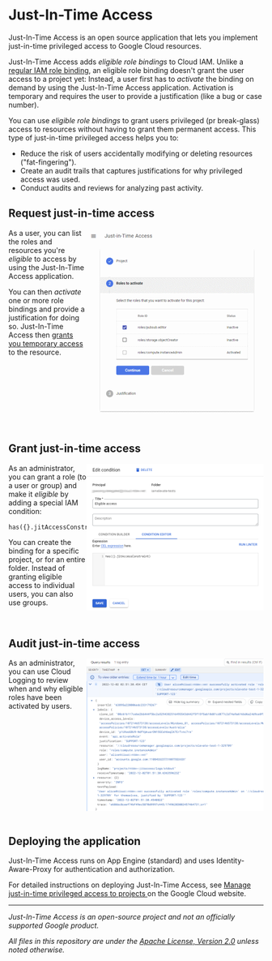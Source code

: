 # Just-In-Time Access

Just-In-Time Access is an open source application that lets you implement just-in-time privileged access to Google Cloud resources. 

Just-In-Time Access adds _eligible role bindings_ to Cloud IAM. Unlike a [regular
IAM role binding](https://cloud.google.com/iam/docs/overview#cloud-iam-policy), 
an eligible role binding doesn't grant the user access to a project yet:
Instead, a user first has to _activate_ the binding on demand by using the Just-In-Time Access application.
Activation is temporary and requires the user to provide a justification (like a bug or case number).

You can use _eligible role bindings_ to grant users privileged (pr break-glass) access to resources
without having to grant them permanent access. This type of just-in-time privileged access helps you to:

* Reduce the risk of users accidentally modifying or deleting resources ("fat-fingering").
* Create an audit trails that captures justifications for why privileged access was used.
* Conduct audits and reviews for analyzing past activity.


## Request just-in-time access

<a href='doc/Activation_1024.gif?raw=true'>
<img src='doc/Activation_350.png' align='right'>
</a>

As a user, you can list the roles and resources you're _eligible_ to access by using the Just-In-Time Access
application. 

You can then _activate_ one or more role bindings and provide a justification for doing so. Just-In-Time Access
then [grants you temporary access](https://cloud.google.com/iam/docs/configuring-temporary-access)
to the resource.



<img src='doc/images/pix.gif' width='100%' height='1'>


## Grant just-in-time access

<a href='doc/Condition.png?raw=true'>
<img src='doc/Condition_350.png' align='right'>
</a>

As an administrator, you can grant a role (to a user or group) and make it _eligible_ by adding a special IAM condition:

```
has({}.jitAccessConstraint)
```

You can create the binding for a specific project, or for an entire folder. Instead of granting eligible
access to individual users, you can also use groups.


<img src='doc/images/pix.gif' width='100%' height='1'>


## Audit just-in-time access

<a href='doc/AuditLog.png?raw=true'>
<img src='doc/AuditLog_350.png' align='right'>
</a>

As an administrator, you can use Cloud Logging to review when and why eligible roles have been activated by users.  


<img src='doc/images/pix.gif' width='100%' height='1'>


## Deploying the application

Just-In-Time Access runs on App Engine (standard) and uses Identity-Aware-Proxy for authentication and authorization.

For detailed instructions on deploying Just-In-Time Access, see [Manage just-in-time privileged access to projects ](https://cloud.google.com/architecture/manage-just-in-time-privileged-access-to-project) on the Google Cloud website.

--- 

_Just-In-Time Access is an open-source project and not an officially supported Google product._

_All files in this repository are under the
[Apache License, Version 2.0](LICENSE.txt) unless noted otherwise._
